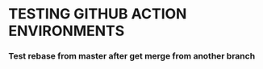 # TESTING GITHUB ACTION ENVIRONMENTS
### Test rebase from master after get merge from another branch
